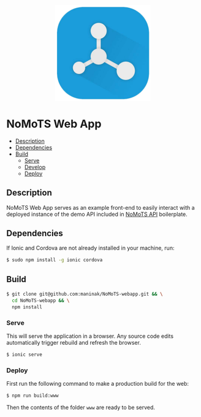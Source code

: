 <div style="text-align: center; margin: 40px 0px">
  <img src="./src/assets/img/NoMoTS.png" alt="NoMoTS logo" height="250" width="250"></img>
</div>

# NoMoTS Web App

<!-- MarkdownTOC depth=3 autolink=true bracket=round -->

- [Description](#description)
- [Dependencies](#dependencies)
- [Build](#build)
    - [Serve](#serve)
    - [Develop](#develop)
    - [Deploy](#deploy)

<!-- /MarkdownTOC -->

## Description

NoMoTS Web App serves as an example front-end to easily interact with a deployed instance of the demo API included in [NoMoTS API](https://github.com/maninak/NoMoTS-api) boilerplate.

## Dependencies

If Ionic and Cordova are not already installed in your machine, run:

```sh
$ sudo npm install -g ionic cordova
```

## Build

```sh
$ git clone git@github.com:maninak/NoMoTS-webapp.git && \
  cd NoMoTS-webapp && \
  npm install
```

### Serve
This will serve the application in a browser. Any source code edits automatically trigger rebuild and refresh the browser.

```sh
$ ionic serve
```
### Deploy

First run the following command to make a production build for the web:

```sh
$ npm run build:www
```

Then the contents of the folder `www` are ready to be served.